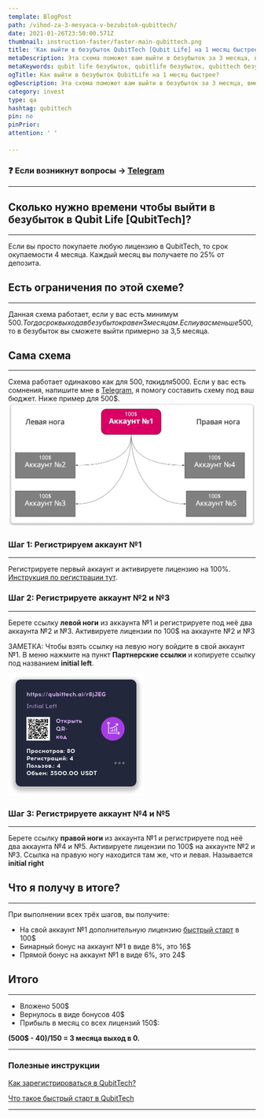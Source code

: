```yaml
---
template: BlogPost
path: /vihod-za-3-mesyaca-v-bezubitok-qubittech/
date: 2021-01-26T23:50:00.571Z
thumbnail: instruction-faster/faster-main-qubittech.png
title: 'Как выйти в безубыток QubitTech [Qubit Life] на 1 месяц быстрее: 3 месяца против 4'
metaDescription: Эта схема поможет вам выйти в безубыток за 3 месяца, вместо 4 в Qubit Life [QubitTech]. Следуйте простым шагам, а если не понятно - пишите мне в Telegram
metaKeywords: qubit life безубыток, qubitlife безубыток, qubittech безубыток, qubittech лицензии, qubittech, qubittech доход
ogTitle: Как выйти в безубыток QubitLife на 1 месяц быстрее?
ogDescription: Эта схема поможет вам выйти в безубыток за 3 месяца, вместо 4 в Qubit Life [QubitTech]. Следуйте простым шагам, а если не понятно - пишите мне в Telegram
category: invest
type: qa
hashtag: qubittech
pin: no
pinPrior:
attention: ' '

---
```

### ❓ Если возникнут вопросы → **[Telegram](https://t.me/girlwithbun)**
***

## Сколько нужно времени чтобы выйти в безубыток в Qubit Life [QubitTech]?
***
Если вы просто покупаете любую лицензию в QubitTech, то срок окупаемости 4 месяца. Каждый месяц вы получаете по 25% от депозита.

## Есть ограничения по этой схеме?
***
Данная схема работает, если у вас есть минимум 500$. Тогда срок выхода в безубыток равен 3 месяцам. Если у вас меньше 500$, то в безубыток вы сможете выйти примерно за 3,5 месяца.

## Сама схема
***
Схема работает одинаково как для 500$, так и для 5000$. Если у вас есть сомнения, напишите мне в [Telegram](https://t.me/girlwithbun), я помогу составить схему под ваш бюджет. Ниже пример для 500$.
![блок схема по регистрации аккаунтов QubitTech](qub-block-sch.png)

### Шаг 1: Регистрируем аккаунт №1
***
Регистрируете первый аккаунт и активируете лицензию на 100%. [Инструкция по регистрации тут](https://pyromid.ru/registraciya-popolnenie-qubittech/).

### Шаг 2: Регистрируете аккаунт №2 и №3
***
Берете ссылку **левой ноги** из аккаунта №1 и регистрируете под неё два аккаунта №2 и №3. Активируете лицензии по 100$ на аккаунте №2 и №3

ЗАМЕТКА: Чтобы взять ссылку на левую ногу войдите в свой аккаунт №1. В меню нажмите на пункт **Партнерские ссылки** и копируете ссылку под названием **initial left**.

![ссылка на левую ногу](qub-left-leg.png)

### Шаг 3: Регистрируете аккаунт №4 и №5
***
Берете ссылку **правой ноги** из аккаунта №1 и регистрируете под неё два аккаунта №4 и №5. Активируете лицензии по 100$ на аккаунте №2 и №3. Ссылка на правую ногу находится там же, что и левая. Называется **initial right**

## Что я получу в итоге?
***
При выполнении всех трёх шагов, вы получите:

- На свой аккаунт №1 дополнительную лицензию [быстрый старт](https://pyromid.ru/bistriy-start-qubittech/) в 100$
- Бинарный бонус на аккаунт №1 в виде 8%, это 16$
- Прямой бонус на аккаунт №1 в виде 6%, это 24$

## Итого
***
- Вложено 500$
- Вернулось в виде бонусов 40$
- Прибыль в месяц со всех лицензий 150$:

**(500$ - 40$) / 150$ = 3 месяца выход в 0.**

***
### Полезные инструкции
[Как зарегистрироваться в QubitTech?](https://pyromid.ru/registraciya-popolnenie-qubittech/)

[Что такое быстрый старт в QubitTech](https://pyromid.ru/bistriy-start-qubittech/)
***
